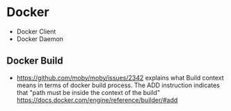 Docker
======

* Docker Client
* Docker Daemon


Docker Build
------------

* https://github.com/moby/moby/issues/2342 explains what Build context means in terms of docker build process. The ADD instruction indicates that "path must be inside the context of the build" https://docs.docker.com/engine/reference/builder/#add
